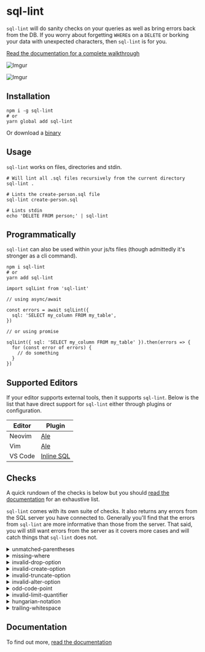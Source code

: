 # sql-lint

`sql-lint` will do sanity checks on your queries as well as bring errors back from the DB.
If you worry about forgetting `WHERE`s on a `DELETE` or borking your data with unexpected characters, then `sql-lint` is for you.

[Read the documentation for a complete walkthrough](https://sql-lint.readthedocs.io/en/latest/files/introduction.html)

![Imgur](https://i.imgur.com/rJ3h34b.png)

![Imgur](https://i.imgur.com/nqi1MnT.gif)


## Installation

```
npm i -g sql-lint
# or
yarn global add sql-lint
```

Or download a [binary](https://github.com/joereynolds/sql-lint/releases)

## Usage

`sql-lint` works on files, directories and stdin.

```
# Will lint all .sql files recursively from the current directory
sql-lint .

# Lints the create-person.sql file
sql-lint create-person.sql

# Lints stdin
echo 'DELETE FROM person;' | sql-lint
```

## Programmatically

`sql-lint` can also be used within your js/ts files (though admittedly it's stronger as a cli command).

```
npm i sql-lint
# or
yarn add sql-lint
```

```
import sqlLint from 'sql-lint'

// using async/await

const errors = await sqlLint({
  sql: 'SELECT my_column FROM my_table',
})

// or using promise

sqlLint({ sql: 'SELECT my_column FROM my_table' }).then(errors => {
  for (const error of errors) {
    // do something
  }
})
```

## Supported Editors

If your editor supports external tools, then it supports `sql-lint`.
Below is the list that have direct support for `sql-lint` either through plugins or configuration.

| Editor      | Plugin |
| ----------- | ----------- |
| Neovim      | [Ale](https://github.com/dense-analysis/ale/)       |
| Vim         | [Ale](https://github.com/dense-analysis/ale/)        |
| VS Code     | [Inline SQL](https://marketplace.visualstudio.com/items?itemName=qufiwefefwoyn.inline-sql-syntax)        |

## Checks

A quick rundown of the checks is below but you should [read the documentation](https://sql-lint.readthedocs.io/en/latest/files/checks.html) 
for an exhaustive list.

`sql-lint` comes with its own suite of checks. It
also returns any errors from the SQL server you have connected to. Generally
you'll find that the errors from `sql-lint` are more informative than those from
the server. That said, you will still want errors from the server as it covers
more cases and will catch things that `sql-lint` does not.

<details>
  <summary>unmatched-parentheses</summary>

Shown when a query has an unbalanced amount of parentheses.

```
test/test-files//test.sql:16 [sql-lint: unmatched-parentheses] Unmatched parentheses.
```
</details>

<details>
  <summary>missing-where</summary>

Shown when a `DELETE` statement is missing a `WHERE` clause.

```
test/test-files/test.sql:20 [sql-lint: missing-where] DELETE statement missing WHERE clause.
```
</details>

<details>
  <summary>invalid-drop-option</summary>

Shown when an invalid option is given to the `DROP` statement.

```
test/test-files/test.sql:22 [sql-lint: invalid-drop-option] Option 'thing' is not a valid option, must be one of '["database","event","function","index","logfile","procedure","schema","server","table","view","tablespace","trigger"]'.
```
</details>

<details>
  <summary>invalid-create-option</summary>

Shown when an invalid option is given to the `CREATE` statement.

```
:24 [sql-lint: invalid-create-option] Option 'test' is not a valid option, must be one of '["algorithm","database","definer","event","function","index","or","procedure","server","table","tablespace","temporary","trigger","user","unique","view"]'.
```
</details>

<details>
  <summary>invalid-truncate-option</summary>

Shown when an invalid option is given to the `TRUNCATE` statement.

```
test/test-files/test.sql:26 [sql-lint: invalid-truncate-option] Option 'something' is not a valid option, must be one of '["table"]'.
```
</details>

<details>
  <summary>invalid-alter-option</summary>

Shown when an invalid option is given to the `ALTER` statement.

```
test/test-files/test.sql:28 [sql-lint: invalid-alter-option] Option 'mlady' is not a valid option, must be one of '["column","online","offline","ignore","database","event","function","procedure","server","table","tablespace","view"]'.
```
</details>

<details>

  <summary>odd-code-point</summary>

Shown when there are unsupported/unusual* code points in your code.

*<small>This check came about whilst working Microsoft Excel. Microsoft likes to
add a lot of zany characters which can subtly break your data without you
realising.</small>

```
test/test-files//test.sql:30 [sql-lint: odd-code-point] Unexpected code point.
```
</details>

<details>

  <summary>
    invalid-limit-quantifier
  </summary>

Shown when you specify something other than a number to the `LIMIT` statement.

```
test/test-files//test.sql:32 [sql-lint: invalid-limit-quantifier] Argument 'test' is not a valid quantifier for LIMIT clause.
```
</details>

<details>

<summary>
hungarian-notation
</summary>

Shown when the string `sp_` or `tbl_` is present in the query.

```
test/test-files/test.sql:34 [sql-lint: hungarian-notation] Hungarian notation present in query
```
</details>

<details>
<summary>
trailing-whitespace
</summary>

Shown when a query has trailing whitespace.

```
test/test-files/test.sql:34 [sql-lint: trailing-whitespace] Trailing whitespace
```
</details>

## Documentation

To find out more, [read the documentation](https://sql-lint.readthedocs.io/)

